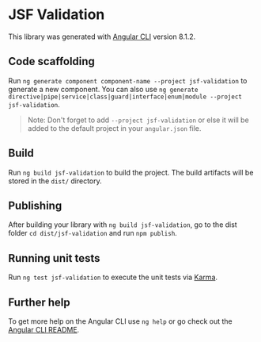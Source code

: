 # JSF Validation

This library was generated with [Angular CLI](https://github.com/angular/angular-cli) version 8.1.2.

## Code scaffolding

Run `ng generate component component-name --project jsf-validation` to generate a new component. You can also use `ng generate directive|pipe|service|class|guard|interface|enum|module --project jsf-validation`.
> Note: Don't forget to add `--project jsf-validation` or else it will be added to the default project in your `angular.json` file. 

## Build

Run `ng build jsf-validation` to build the project. The build artifacts will be stored in the `dist/` directory.

## Publishing

After building your library with `ng build jsf-validation`, go to the dist folder `cd dist/jsf-validation` and run `npm publish`.

## Running unit tests

Run `ng test jsf-validation` to execute the unit tests via [Karma](https://karma-runner.github.io).

## Further help

To get more help on the Angular CLI use `ng help` or go check out the [Angular CLI README](https://github.com/angular/angular-cli/blob/master/README.md).
